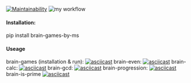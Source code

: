 [![Maintainability](https://api.codeclimate.com/v1/badges/a99a88d28ad37a79dbf6/maintainability)](https://codeclimate.com/github/codeclimate/codeclimate/maintainability)
![my workflow](https://github.com/mickysmt/python-project-lvl1/actions/workflows/pyci.yml/badge.svg)

#### Installation:
pip install brain-games-by-ms

#### Useage
brain-games (installation & run):
[![asciicast](https://asciinema.org/a/IZEwsRFKkItxh74inZMaauWWp.svg)](https://asciinema.org/a/IZEwsRFKkItxh74inZMaauWWp)
brain-even:
[![asciicast](https://asciinema.org/a/Pc1i6suU2WZpWKWGgUvbysSQJ.svg)](https://asciinema.org/a/Pc1i6suU2WZpWKWGgUvbysSQJ)
brain-calc:
[![asciicast](https://asciinema.org/a/5KIJFfihnh2qBrsSGMxu4oJfm.svg)](https://asciinema.org/a/5KIJFfihnh2qBrsSGMxu4oJfm)
brain-gcd:
[![asciicast](https://asciinema.org/a/KBKDbSCFLtZcylT700r6H8EED.svg)](https://asciinema.org/a/KBKDbSCFLtZcylT700r6H8EED)
brain-progression:
[![asciicast](https://asciinema.org/a/0f54ljrFsvxpkQmlVGJDc3vtF.svg)](https://asciinema.org/a/0f54ljrFsvxpkQmlVGJDc3vtF)
brain-is-prime
[![asciicast](https://asciinema.org/a/Sa4jVkoAKJQmF7vEdwtRE9eSg.svg)](https://asciinema.org/a/Sa4jVkoAKJQmF7vEdwtRE9eSg)